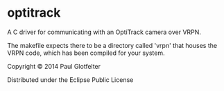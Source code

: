 optitrack
=========

A C driver for communicating with an OptiTrack camera over VRPN.

The makefile expects there to be a directory called 'vrpn' that houses the VRPN code, which has been compiled for your system.


Copyright © 2014 Paul Glotfelter 

Distributed under the Eclipse Public License

